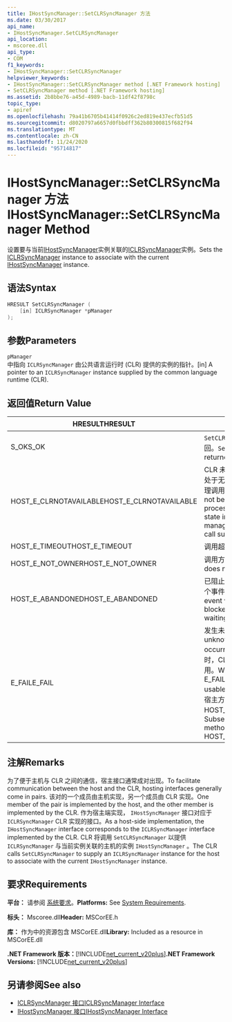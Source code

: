 ```yaml
---
title: IHostSyncManager::SetCLRSyncManager 方法
ms.date: 03/30/2017
api_name:
- IHostSyncManager.SetCLRSyncManager
api_location:
- mscoree.dll
api_type:
- COM
f1_keywords:
- IHostSyncManager::SetCLRSyncManager
helpviewer_keywords:
- IHostSyncManager::SetCLRSyncManager method [.NET Framework hosting]
- SetCLRSyncManager method [.NET Framework hosting]
ms.assetid: 2b8bbe76-a45d-4989-bacb-11df42f8798c
topic_type:
- apiref
ms.openlocfilehash: 79a41b6705b41414f0926c2ed819e437ecfb51d5
ms.sourcegitcommit: d8020797a6657d0fbbdff362b80300815f682f94
ms.translationtype: MT
ms.contentlocale: zh-CN
ms.lasthandoff: 11/24/2020
ms.locfileid: "95714817"
---
```

# <a name="ihostsyncmanagersetclrsyncmanager-method"></a><span data-ttu-id="f17c5-102">IHostSyncManager::SetCLRSyncManager 方法</span><span class="sxs-lookup"><span data-stu-id="f17c5-102">IHostSyncManager::SetCLRSyncManager Method</span></span>

<span data-ttu-id="f17c5-103">设置要与当前[IHostSyncManager](ihostsyncmanager-interface.md)实例关联的[ICLRSyncManager](iclrsyncmanager-interface.md)实例。</span><span class="sxs-lookup"><span data-stu-id="f17c5-103">Sets the [ICLRSyncManager](iclrsyncmanager-interface.md) instance to associate with the current [IHostSyncManager](ihostsyncmanager-interface.md) instance.</span></span>  
  
## <a name="syntax"></a><span data-ttu-id="f17c5-104">语法</span><span class="sxs-lookup"><span data-stu-id="f17c5-104">Syntax</span></span>  
  
```cpp  
HRESULT SetCLRSyncManager (  
    [in] ICLRSyncManager *pManager  
);  
```  
  
## <a name="parameters"></a><span data-ttu-id="f17c5-105">参数</span><span class="sxs-lookup"><span data-stu-id="f17c5-105">Parameters</span></span>  

 `pManager`  
 <span data-ttu-id="f17c5-106">中指向 `ICLRSyncManager` 由公共语言运行时 (CLR) 提供的实例的指针。</span><span class="sxs-lookup"><span data-stu-id="f17c5-106">[in] A pointer to an `ICLRSyncManager` instance supplied by the common language runtime (CLR).</span></span>  
  
## <a name="return-value"></a><span data-ttu-id="f17c5-107">返回值</span><span class="sxs-lookup"><span data-stu-id="f17c5-107">Return Value</span></span>  
  
|<span data-ttu-id="f17c5-108">HRESULT</span><span class="sxs-lookup"><span data-stu-id="f17c5-108">HRESULT</span></span>|<span data-ttu-id="f17c5-109">说明</span><span class="sxs-lookup"><span data-stu-id="f17c5-109">Description</span></span>|  
|-------------|-----------------|  
|<span data-ttu-id="f17c5-110">S_OK</span><span class="sxs-lookup"><span data-stu-id="f17c5-110">S_OK</span></span>|<span data-ttu-id="f17c5-111">`SetCLRSyncManager` 已成功返回。</span><span class="sxs-lookup"><span data-stu-id="f17c5-111">`SetCLRSyncManager` returned successfully.</span></span>|  
|<span data-ttu-id="f17c5-112">HOST_E_CLRNOTAVAILABLE</span><span class="sxs-lookup"><span data-stu-id="f17c5-112">HOST_E_CLRNOTAVAILABLE</span></span>|<span data-ttu-id="f17c5-113">CLR 未加载到进程中，或 CLR 处于无法运行托管代码或成功处理调用的状态。</span><span class="sxs-lookup"><span data-stu-id="f17c5-113">The CLR has not been loaded into a process, or the CLR is in a state in which it cannot run managed code or process the call successfully.</span></span>|  
|<span data-ttu-id="f17c5-114">HOST_E_TIMEOUT</span><span class="sxs-lookup"><span data-stu-id="f17c5-114">HOST_E_TIMEOUT</span></span>|<span data-ttu-id="f17c5-115">调用超时。</span><span class="sxs-lookup"><span data-stu-id="f17c5-115">The call timed out.</span></span>|  
|<span data-ttu-id="f17c5-116">HOST_E_NOT_OWNER</span><span class="sxs-lookup"><span data-stu-id="f17c5-116">HOST_E_NOT_OWNER</span></span>|<span data-ttu-id="f17c5-117">调用方不拥有该锁。</span><span class="sxs-lookup"><span data-stu-id="f17c5-117">The caller does not own the lock.</span></span>|  
|<span data-ttu-id="f17c5-118">HOST_E_ABANDONED</span><span class="sxs-lookup"><span data-stu-id="f17c5-118">HOST_E_ABANDONED</span></span>|<span data-ttu-id="f17c5-119">已阻止的线程或纤程正在等待某个事件时，该事件被取消。</span><span class="sxs-lookup"><span data-stu-id="f17c5-119">An event was canceled while a blocked thread or fiber was waiting on it.</span></span>|  
|<span data-ttu-id="f17c5-120">E_FAIL</span><span class="sxs-lookup"><span data-stu-id="f17c5-120">E_FAIL</span></span>|<span data-ttu-id="f17c5-121">发生未知的灾难性故障。</span><span class="sxs-lookup"><span data-stu-id="f17c5-121">An unknown catastrophic failure occurred.</span></span> <span data-ttu-id="f17c5-122">当方法返回 E_FAIL 时，CLR 在该进程内将不再可用。</span><span class="sxs-lookup"><span data-stu-id="f17c5-122">When a method returns E_FAIL, the CLR is no longer usable within the process.</span></span> <span data-ttu-id="f17c5-123">对宿主方法的后续调用会返回 HOST_E_CLRNOTAVAILABLE。</span><span class="sxs-lookup"><span data-stu-id="f17c5-123">Subsequent calls to hosting methods return HOST_E_CLRNOTAVAILABLE.</span></span>|  
  
## <a name="remarks"></a><span data-ttu-id="f17c5-124">注解</span><span class="sxs-lookup"><span data-stu-id="f17c5-124">Remarks</span></span>  

 <span data-ttu-id="f17c5-125">为了便于主机与 CLR 之间的通信，宿主接口通常成对出现。</span><span class="sxs-lookup"><span data-stu-id="f17c5-125">To facilitate communication between the host and the CLR, hosting interfaces generally come in pairs.</span></span> <span data-ttu-id="f17c5-126">该对的一个成员由主机实现，另一个成员由 CLR 实现。</span><span class="sxs-lookup"><span data-stu-id="f17c5-126">One member of the pair is implemented by the host, and the other member is implemented by the CLR.</span></span> <span data-ttu-id="f17c5-127">作为宿主端实现， `IHostSyncManager` 接口对应于 `ICLRSyncManager` CLR 实现的接口。</span><span class="sxs-lookup"><span data-stu-id="f17c5-127">As a host-side implementation, the `IHostSyncManager` interface corresponds to the `ICLRSyncManager` interface implemented by the CLR.</span></span> <span data-ttu-id="f17c5-128">CLR 将调用 `SetCLRSyncManager` 以提供 `ICLRSyncManager` 与当前实例关联的主机的实例 `IHostSyncManager` 。</span><span class="sxs-lookup"><span data-stu-id="f17c5-128">The CLR calls `SetCLRSyncManager` to supply an `ICLRSyncManager` instance for the host to associate with the current `IHostSyncManager` instance.</span></span>  
  
## <a name="requirements"></a><span data-ttu-id="f17c5-129">要求</span><span class="sxs-lookup"><span data-stu-id="f17c5-129">Requirements</span></span>  

 <span data-ttu-id="f17c5-130">**平台：** 请参阅 [系统要求](../../get-started/system-requirements.md)。</span><span class="sxs-lookup"><span data-stu-id="f17c5-130">**Platforms:** See [System Requirements](../../get-started/system-requirements.md).</span></span>  
  
 <span data-ttu-id="f17c5-131">**标头：** Mscoree.dll</span><span class="sxs-lookup"><span data-stu-id="f17c5-131">**Header:** MSCorEE.h</span></span>  
  
 <span data-ttu-id="f17c5-132">**库：** 作为中的资源包含 MSCorEE.dll</span><span class="sxs-lookup"><span data-stu-id="f17c5-132">**Library:** Included as a resource in MSCorEE.dll</span></span>  
  
 <span data-ttu-id="f17c5-133">**.NET Framework 版本：**[!INCLUDE[net_current_v20plus](../../../../includes/net-current-v20plus-md.md)]</span><span class="sxs-lookup"><span data-stu-id="f17c5-133">**.NET Framework Versions:** [!INCLUDE[net_current_v20plus](../../../../includes/net-current-v20plus-md.md)]</span></span>  
  
## <a name="see-also"></a><span data-ttu-id="f17c5-134">另请参阅</span><span class="sxs-lookup"><span data-stu-id="f17c5-134">See also</span></span>

- [<span data-ttu-id="f17c5-135">ICLRSyncManager 接口</span><span class="sxs-lookup"><span data-stu-id="f17c5-135">ICLRSyncManager Interface</span></span>](iclrsyncmanager-interface.md)
- [<span data-ttu-id="f17c5-136">IHostSyncManager 接口</span><span class="sxs-lookup"><span data-stu-id="f17c5-136">IHostSyncManager Interface</span></span>](ihostsyncmanager-interface.md)
